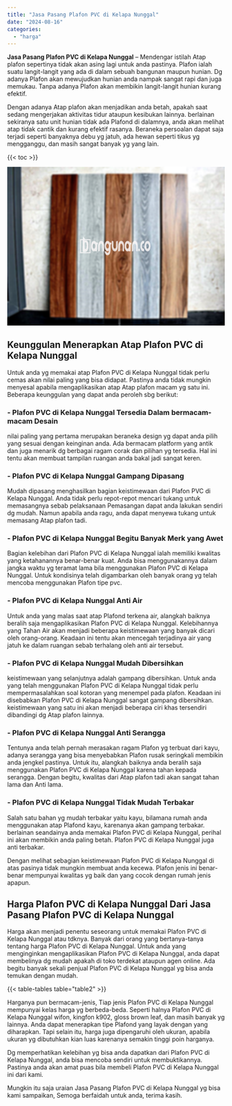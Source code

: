 ```yaml
---
title: "Jasa Pasang Plafon PVC di Kelapa Nunggal"
date: "2024-08-16"
categories: 
  - "harga"
---
```


**Jasa Pasang Plafon PVC di Kelapa Nunggal** – Mendengar istilah Atap plafon sepertinya tidak akan asing lagi untuk anda pastinya. Plafon ialah suatu langit-langit yang ada di dalam sebuah bangunan maupun hunian. Dg adanya Plafon akan mewujudkan hunian anda nampak sangat rapi dan juga memukau. Tanpa adanya Plafon akan membikin langit-langit hunian kurang efektif.

Dengan adanya Atap plafon akan menjadikan anda betah, apakah saat sedang mengerjakan aktivitas tidur ataupun kesibukan lainnya. berlainan sekiranya satu unit hunian tidak ada Plafond di dalamnya, anda akan melihat atap tidak cantik dan kurang efektif rasanya. Beraneka persoalan dapat saja terjadi seperti banyaknya debu yg jatuh, ada hewan seperti tikus yg mengganggu, dan masih sangat banyak yg yang lain.

{{< toc >}}

![Jasa Pasang Plafon PVC di Kelapa Nunggal](/images/flafond-pvc-murah02.png)

## Keunggulan Menerapkan Atap Plafon PVC di Kelapa Nunggal

Untuk anda yg memakai atap Plafon PVC di Kelapa Nunggal tidak perlu cemas akan nilai paling yang bisa didapat. Pastinya anda tidak mungkin menyesal apabila mengaplikasikan atap Atap plafon macam yg satu ini. Beberapa keunggulan yang dapat anda peroleh sbg berikut:

### \- Plafon PVC di Kelapa Nunggal Tersedia Dalam bermacam-macam Desain

nilai paling yang pertama merupakan beraneka design yg dapat anda pilih yang sesuai dengan keinginan anda. Ada bermacam platform yang antik dan juga menarik dg berbagai ragam corak dan pilihan yg tersedia. Hal ini tentu akan membuat tampilan ruangan anda bakal jadi sangat keren.

### \- Plafon PVC di Kelapa Nunggal Gampang Dipasang

Mudah dipasang menghasilkan bagian keistimewaan dari Plafon PVC di Kelapa Nunggal. Anda tidak perlu repot-repot mencari tukang untuk memasangnya sebab pelaksanaan Pemasangan dapat anda lakukan sendiri dg mudah. Namun apabila anda ragu, anda dapat menyewa tukang untuk memasang Atap plafon tadi.

### \- Plafon PVC di Kelapa Nunggal Begitu Banyak Merk yang Awet

Bagian kelebihan dari Plafon PVC di Kelapa Nunggal ialah memiliki kwalitas yang ketahanannya benar-benar kuat. Anda bisa menggunakannya dalam jangka waktu yg teramat lama bila menggunakan Plafon PVC di Kelapa Nunggal. Untuk kondisinya telah digambarkan oleh banyak orang yg telah mencoba menggunakan Plafon tipe pvc.

### \- Plafon PVC di Kelapa Nunggal Anti Air

Untuk anda yang malas saat atap Plafond terkena air, alangkah baiknya beralih saja mengaplikasikan Plafon PVC di Kelapa Nunggal. Kelebihannya yang Tahan Air akan menjadi beberapa keistimewaan yang banyak dicari oleh orang-orang. Keadaan ini tentu akan mencegah terjadinya air yang jatuh ke dalam ruangan sebab terhalang oleh anti air tersebut.

### \- Plafon PVC di Kelapa Nunggal Mudah Dibersihkan

keistimewaan yang selanjutnya adalah gampang dibersihkan. Untuk anda yang telah menggunakan Plafon PVC di Kelapa Nunggal tidak perlu mempermasalahkan soal kotoran yang menempel pada plafon. Keadaan ini disebabkan Plafon PVC di Kelapa Nunggal sangat gampang dibersihkan. keistimewaan yang satu ini akan menjadi beberapa ciri khas tersendiri dibandingi dg Atap plafon lainnya.

### \- Plafon PVC di Kelapa Nunggal Anti Serangga

Tentunya anda telah pernah merasakan ragam Plafon yg terbuat dari kayu, adanya serangga yang bisa menyebabkan Plafon rusak seringkali membikin anda jengkel pastinya. Untuk itu, alangkah baiknya anda beralih saja menggunakan Plafon PVC di Kelapa Nunggal karena tahan kepada serangga. Dengan begitu, kwalitas dari Atap plafon tadi akan sangat tahan lama dan Anti lama.

### \- Plafon PVC di Kelapa Nunggal Tidak Mudah Terbakar

Salah satu bahan yg mudah terbakar yaitu kayu, bilamana rumah anda menggunakan atap Plafond kayu, karenanya akan gampang terbakar. berlainan seandainya anda memakai Plafon PVC di Kelapa Nunggal, perihal ini akan membikin anda paling betah. Plafon PVC di Kelapa Nunggal juga anti terbakar.

Dengan melihat sebagian keistimewaan Plafon PVC di Kelapa Nunggal di atas pasinya tidak mungkin membuat anda kecewa. Plafon jenis ini benar-benar mempunyai kwalitas yg baik dan yang cocok dengan rumah jenis apapun.

## Harga Plafon PVC di Kelapa Nunggal Dari Jasa Pasang Plafon PVC di Kelapa Nunggal

Harga akan menjadi penentu seseorang untuk memakai Plafon PVC di Kelapa Nunggal atau tdknya. Banyak dari orang yang bertanya-tanya tentang harga Plafon PVC di Kelapa Nunggal. Untuk anda yang menginginkan mengaplikasikan Plafon PVC di Kelapa Nunggal, anda dapat membelinya dg mudah apakah di toko terdekat ataupun agen online. Ada begitu banyak sekali penjual Plafon PVC di Kelapa Nunggal yg bisa anda temukan dengan mudah.

{{< table-tables table="table2" >}}

Harganya pun bermacam-jenis, Tiap jenis Plafon PVC di Kelapa Nunggal mempunyai kelas harga yg berbeda-beda. Seperti halnya Plafon PVC di Kelapa Nunggal wifon, kingfon k902, gloss brown leaf, dan masih banyak yg lainnya. Anda dapat menerapkan tipe Plafond yang layak dengan yang diharapkan. Tapi selain itu, harga juga dipengaruhi oleh ukuran, apabila ukuran yg dibutuhkan kian luas karenanya semakin tinggi poin harganya.

Dg memperhatikan kelebihan yg bisa anda dapatkan dari Plafon PVC di Kelapa Nunggal, anda bisa mencoba sendiri untuk membuktikannya. Pastinya anda akan amat puas bila membeli Plafon PVC di Kelapa Nunggal ini dari kami.

Mungkin itu saja uraian Jasa Pasang Plafon PVC di Kelapa Nunggal yg bisa kami sampaikan, Semoga berfaidah untuk anda, terima kasih.
